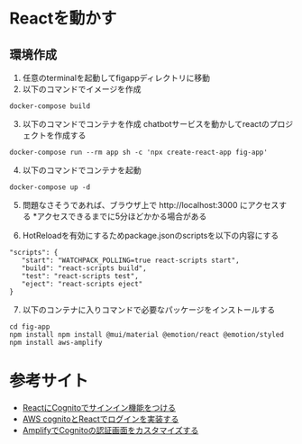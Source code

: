 # Reactを動かす
## 環境作成
1. 任意のterminalを起動してfigappディレクトリに移動
2. 以下のコマンドでイメージを作成
```
docker-compose build
```

3. 以下のコマンドでコンテナを作成
chatbotサービスを動かしてreactのプロジェクトを作成する  
```
docker-compose run --rm app sh -c 'npx create-react-app fig-app'
```

4. 以下のコマンドでコンテナを起動
```
docker-compose up -d
```

5. 問題なさそうであれば、ブラウザ上で http://localhost:3000 にアクセスする
   *アクセスできるまでに5分ほどかかる場合がある

6. HotReloadを有効にするためpackage.jsonのscriptsを以下の内容にする
```
"scripts": {
   "start": "WATCHPACK_POLLING=true react-scripts start",
   "build": "react-scripts build",
   "test": "react-scripts test",
   "eject": "react-scripts eject"
}
```

7. 以下のコンテナに入りコマンドで必要なパッケージをインストールする
```
cd fig-app
npm install npm install @mui/material @emotion/react @emotion/styled
npm install aws-amplify
```

# 参考サイト
- [ReactにCognitoでサインイン機能をつける](https://dev.classmethod.jp/articles/react-cognito-signin/)
- [AWS cognitoとReactでログインを実装する](https://zenn.dev/dove/articles/63494de652511c)
- [AmplifyでCognitoの認証画面をカスタマイズする](https://blog.denet.co.jp/amplify-cognito-custom-react/)